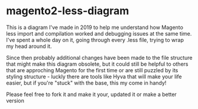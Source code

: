 # magento2-less-diagram

This is a diagram I've made in 2019 to help me understand how Magento less import and compilation worked and debugging issues at the same time.
I've spent a whole day on it, going through every .less file, trying to wrap my head around it.

Since then probably additional changes have been made to the file structure that might make this diagram obsolete,
but it could still be helpful to others that are approching Magento for the first time or are still puzzled by its styling structure - luckly there are tools like Hyva that will make your life easier, but if you're "stuck" with the base, this my come in handy!

Please feel free to fork it and make it your, updated it or make a better version
